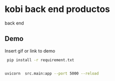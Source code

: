 
# kobi back end productos

back end 





## Demo

Insert gif or link to demo

```bash
 pip install -r requirement.txt
```
```bash

uvicorn  src.main:app --port 5000 --reload
```